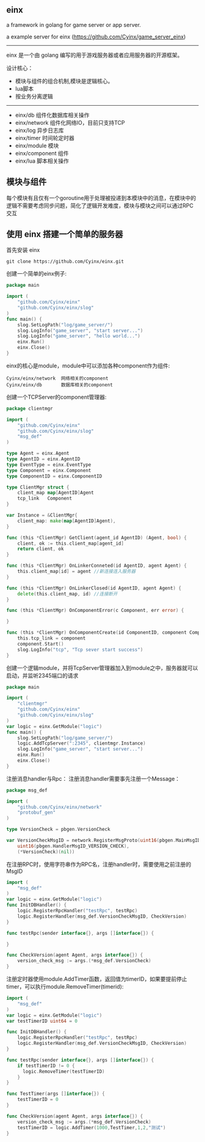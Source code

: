 einx
------
a framework in golang for game server or app server.

a example server for einx (https://github.com/Cyinx/game_server_einx)

----------------------------------------------------
einx 是一个由 golang 编写的用于游戏服务器或者应用服务器的开源框架。

设计核心：

* 模块与组件的组合机制,模块是逻辑核心。
* lua脚本
* 按业务分离逻辑

----------------------------------------------------

* einx/db 组件化数据库相关操作
* einx/network 组件化网络IO，目前只支持TCP
* einx/log 异步日志库
* einx/timer 时间轮定时器
* einx/module 模块
* einx/component 组件
* einx/lua 脚本相关操作

模块与组件
---------------
  每个模块有且仅有一个goroutine用于处理被投递到本模块中的消息，在模块中的逻辑不需要考虑同步问题，简化了逻辑开发难度，模块与模块之间可以通过RPC交互

使用 einx 搭建一个简单的服务器
----------------------------------
首先安装 einx
```
git clone https://github.com/Cyinx/einx.git
```

创建一个简单的einx例子:

```go
package main

import (
	"github.com/Cyinx/einx"
	"github.com/Cyinx/einx/slog"
)
func main() {
	slog.SetLogPath("log/game_server/")
	slog.LogInfo("game_server", "start server...")
	slog.LogInfo("game_server", "hello world...")
	einx.Run()
	einx.Close()
}
```

einx的核心是module，module中可以添加各种component作为组件:
```
Cyinx/einx/network	网络相关的component
Cyinx/einx/db		数据库相关的component
```

创建一个TCPServer的component管理器:

```go
package clientmgr

import (
	"github.com/Cyinx/einx"
	"github.com/Cyinx/einx/slog"
	"msg_def"
)

type Agent = einx.Agent
type AgentID = einx.AgentID
type EventType = einx.EventType
type Component = einx.Component
type ComponentID = einx.ComponentID

type ClientMgr struct {
	client_map map[AgentID]Agent
	tcp_link   Component
}

var Instance = &ClientMgr{
	client_map: make(map[AgentID]Agent),
}

func (this *ClientMgr) GetClient(agent_id AgentID) (Agent, bool) {
	client, ok := this.client_map[agent_id]
	return client, ok
}

func (this *ClientMgr) OnLinkerConneted(id AgentID, agent Agent) {
	this.client_map[id] = agent //新连接连入服务器
}

func (this *ClientMgr) OnLinkerClosed(id AgentID, agent Agent) {
	delete(this.client_map, id) //连接断开
}

func (this *ClientMgr) OnComponentError(c Component, err error) {

}

func (this *ClientMgr) OnComponentCreate(id ComponentID, component Component) {
	this.tcp_link = component
	component.Start()
	slog.LogInfo("tcp", "Tcp sever start success")
}
```


创建一个逻辑module，并将TcpServer管理器加入到module之中，服务器就可以启动，并监听2345端口的请求
```go
package main

import (
	"clientmgr"
	"github.com/Cyinx/einx"
	"github.com/Cyinx/einx/slog"
)
var logic = einx.GetModule("logic")
func main() {
	slog.SetLogPath("log/game_server/")
	logic.AddTcpServer(":2345", clientmgr.Instance)
	slog.LogInfo("game_server", "start server...")
	einx.Run()
	einx.Close()
}
```

注册消息handler与Rpc：
注册消息handler需要事先注册一个Message：
```go
package msg_def

import (
	"github.com/Cyinx/einx/network"
	"protobuf_gen"
)

type VersionCheck = pbgen.VersionCheck

var VersionCheckMsgID = network.RegisterMsgProto(uint16(pbgen.MainMsgID_GENERAL_MSG),
	uint16(pbgen.HandlerMsgID_VERSION_CHECK),
	(*VersionCheck)(nil))
```

在注册RPC时，使用字符串作为RPC名，注册handler时，需要使用之前注册的MsgID
```go
import (
	"msg_def"
)
var logic = einx.GetModule("logic")
func InitDBHandler() {
	logic.RegisterRpcHandler("testRpc", testRpc)
	logic.RegisterHandler(msg_def.VersionCheckMsgID, CheckVersion)
}

func testRpc(sender interface{}, args []interface{}) {

}

func CheckVersion(agent Agent, args interface{}) {
	version_check_msg := args.(*msg_def.VersionCheck)	
}

```

注册定时器使用module.AddTimer函数，返回值为timerID，如果要提前停止timer，可以执行module.RemoveTimer(timerid):

```go
import (
	"msg_def"
)
var logic = einx.GetModule("logic")
var testTimerID uint64 = 0

func InitDBHandler() {
	logic.RegisterRpcHandler("testRpc", testRpc)
	logic.RegisterHandler(msg_def.VersionCheckMsgID, CheckVersion)
}

func testRpc(sender interface{}, args []interface{}) {
	if testTimerID != 0 {
	  logic.RemoveTimer(testTimerID)
	}
}

func TestTimer(args []interface{}) {
	testTimerID = 0
}

func CheckVersion(agent Agent, args interface{}) {
	version_check_msg := args.(*msg_def.VersionCheck)	
	testTimerID = logic.AddTimer(1000,TestTimer,1,2,"测试")
}

```